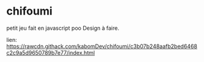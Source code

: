 # chifoumi

petit jeu fait en javascript poo
Design à faire.

lien: https://rawcdn.githack.com/kabomDev/chifoumi/c3b07b248aafb2bed6468c2c9a5d9650789b7e77/index.html
